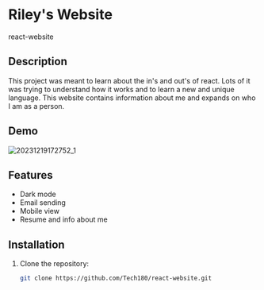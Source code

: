 # Riley's Website

react-website

## Description

This project was meant to learn about the in's and out's of react. Lots of it was trying to understand how it works and to learn a new and unique language. This website contains information about me and expands on who I am as a person.

## Demo
![20231219172752_1](https://github.com/Tech180/react-website/assets/19378220/1abb5bf9-f519-4351-b50d-d31ad1c91160)


## Features

- Dark mode
- Email sending
- Mobile view
- Resume and info about me

## Installation

1. Clone the repository:

   ```bash
   git clone https://github.com/Tech180/react-website.git
